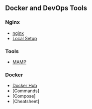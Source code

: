 ## Docker and DevOps Tools

### Nginx
* [nginx]()
* [Local Setup](https://gist.github.com/netpoetica/5879685)

### Tools
* [MAMP](http://http://mamp.info)

### Docker
* [Docker Hub](https://hub.docker.com/)
* [Commands]
* [Compose]
* [Cheatsheet]